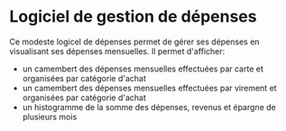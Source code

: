 # Logiciel de gestion de dépenses
Ce modeste logicel de dépenses permet de gérer ses dépenses en visualisant ses dépenses mensuelles. Il permet d'afficher:
- un camembert des dépenses mensuelles effectuées par carte et organisées par catégorie d'achat
- un camembert des dépenses mensuelles effectuées par virement et organisées par catégorie d'achat
- un histogramme de la somme des dépenses, revenus et épargne de plusieurs mois